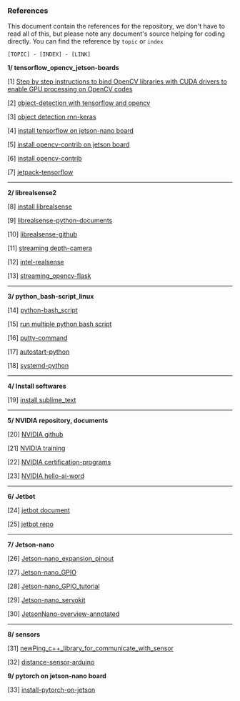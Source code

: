 ### References 

This document contain the references for the repository, we don't have to read all of this, but please note any document's source helping for coding directly. You can find the reference by `topic` or `index`

    [TOPIC] - [INDEX] - [LINK]

**1/ tensorflow_opencv_jetson-boards**

[1] [Step by step instructions to bind OpenCV libraries with CUDA drivers to enable GPU processing on OpenCV codes](https://towardsdatascience.com/opencv-cuda-aws-ec2-no-more-tears-60af2b751c46)

[2] [object-detection with tensorflow and opencv](https://towardsdatascience.com/object-detection-with-tensorflow-model-and-opencv-d839f3e42849)

[3] [object detection rnn-keras](https://machinelearningmastery.com/how-to-perform-object-detection-in-photographs-with-mask-r-cnn-in-keras/)

[4] [install tensorflow on jetson-nano board](https://www.tensorflow.org/hub/installation)

[5] [install opencv-contrib on jetson board](https://automaticaddison.com/how-to-install-opencv-4-5-on-nvidia-jetson-nano/)

[6] [install opencv-contrib](https://pysource.com/2019/08/26/install-opencv-4-1-on-nvidia-jetson-nano/)

[7] [jetpack-tensorflow](https://docs.nvidia.com/deeplearning/frameworks/install-tf-jetson-platform/index.html)
______

**2/ librealsense2**

[8] [install librealsense](https://github.com/Locchuong96/installLibrealsense)

[9] [librealsense-python-documents](https://dev.intelrealsense.com/docs/python2)

[10] [librealsense-github](https://github.com/IntelRealSense/librealsense/tree/master/wrappers/python/examples)

[11] [streaming depth-camera](https://support.intelrealsense.com/hc/en-us/community/posts/1500000429802-how-to-feed-video-in-web-page-using-flask-app-pyrealsense2-with-opencv-python)

[12] [intel-realsense](https://dev.intelrealsense.com/docs/rs-capture)

[13] [streaming_opencv-flask](https://github.com/NakulLakhotia/Live-Streaming-using-OpenCV-Flask)
______

**3/ python_bash-script_linux**

[14] [python-bash_script](https://ao.ms/how-to-always-run-python-3-from-bash/)

[15] [run multiple python bash script](https://stackoverflow.com/questions/13692519/linux-bash-script-running-multiple-python)

[16] [putty-command](https://www.puttygen.com/putty-commands)

[17] [autostart-python](https://www.jcchouinard.com/python-automation-with-cron-on-mac/)

[18] [systemd-python](https://www.linuxbabe.com/linux-server/how-to-enable-etcrc-local-with-systemd)
______

**4/ Install softwares**

[19] [install sublime_text](https://linuxize.com/post/how-to-install-sublime-text-3-on-ubuntu-20-04/)
______

**5/ NVIDIA repository, documents**

[20] [NVIDIA github](https://github.com/NVIDIA)

[21] [NVIDIA training](https://www.nvidia.com/en-us/training/online/)

[22] [NVIDIA certification-programs](https://developer.nvidia.com/embedded/learn/jetson-ai-certification-programs)

[23] [NVIDIA hello-ai-word](https://developer.nvidia.com/embedded/twodaystoademo#hello_ai_world)
______

**6/ Jetbot**

[24] [jetbot document](https://jetbot.org/master/index.html)

[25] [jetbot repo](https://github.com/NVIDIA-AI-IOT/jetbot)
______

**7/ Jetson-nano** 

[26] [Jetson-nano_expansion_pinout](docs\assets\io_pins.png)

[27] [Jetson-nano_GPIO](https://github.com/NVIDIA/jetson-gpio)

[28] [Jetson-nano_GPIO_tutorial](https://maker.pro/nvidia-jetson/tutorial/how-to-use-gpio-pins-on-jetson-nano-developer-kit)

[29] [Jetson-nano_servokit](https://circuitpython.readthedocs.io/projects/servokit/en/latest/)

[30] [JetsonNano-overview-annotated](docs\assets\jetson_board_layout.png)
______

**8/ sensors**

[31] [newPing_c++_library_for_communicate_with_sensor](https://github.com/microflo/NewPing)

[32] [distance-sensor-arduino](https://dronebotworkshop.com/hc-sr04-ultrasonic-distance-sensor-arduino/)

**9/ pytorch on jetson-nano board**

[33] [install-pytorch-on-jetson](https://qengineering.eu/install-pytorch-on-jetson-nano.html)

